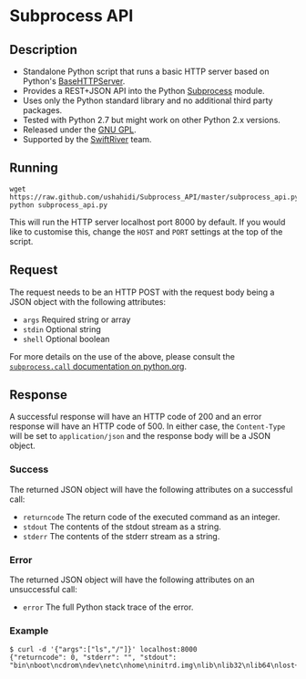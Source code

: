 # Subprocess API

## Description

* Standalone Python script that runs a basic HTTP server based on Python's [BaseHTTPServer](http://docs.python.org/library/basehttpserver.html).
* Provides a REST+JSON API into the Python [Subprocess](http://docs.python.org/library/subprocess.html) module.
* Uses only the Python standard library and no additional third party packages.
* Tested with Python 2.7 but might work on other Python 2.x versions.
* Released under the [GNU GPL](http://www.gnu.org/copyleft/gpl.html).
* Supported by the [SwiftRiver](http://groups.google.com/group/swiftriver) team.

## Running

    wget https://raw.github.com/ushahidi/Subprocess_API/master/subprocess_api.py
    python subprocess_api.py

This will run the HTTP server localhost port 8000 by default. If you would like to customise this, change the `HOST` and `PORT` settings at the top of the script.

## Request

The request needs to be an HTTP POST with the request body being a JSON object with the following attributes:

* `args` Required string or array
* `stdin` Optional string
* `shell` Optional boolean

For more details on the use of the above, please consult the [`subprocess.call` documentation on python.org](http://docs.python.org/library/subprocess.html#subprocess.call).

## Response

A successful response will have an HTTP code of 200 and an error response will have an HTTP code of 500. In either case, the `Content-Type` will be set to `application/json` and the response body will be a JSON object.

### Success

The returned JSON object will have the following attributes on a successful call:

* `returncode` The return code of the executed command as an integer.
* `stdout` The contents of the stdout stream as a string.
* `stderr` The contents of the stderr stream as a string.

### Error

The returned JSON object will have the following attributes on an unsuccessful call:

* `error` The full Python stack trace of the error.

### Example

    $ curl -d '{"args":["ls","/"]}' localhost:8000
    {"returncode": 0, "stderr": "", "stdout": "bin\nboot\ncdrom\ndev\netc\nhome\ninitrd.img\nlib\nlib32\nlib64\nlost+found\nmedia\nmnt\nopt\nproc\nroot\nrun\nsbin\nselinux\nsrv\nsys\ntmp\nusr\nvar\nvmlinuz\n"}
